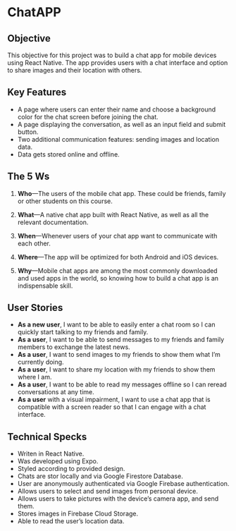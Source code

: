 # ChatAPP

## Objective

This objective for this project was to build a chat app for mobile devices using React Native. The app provides users with a chat interface and option to share images and their location with others.


## Key Features
* A page where users can enter their name and choose a background color for the chat screen before joining the chat.
* A page displaying the conversation, as well as an input field and submit button.
* Two additional communication features: sending images and location data.
* Data gets stored online and offline.

## The 5 Ws
1. __Who__—The users of the mobile chat app. These could be friends, family or other
students on this course.

2. __What__—A native chat app built with React Native, as well as all the relevant
documentation.

3. __When__—Whenever users of your chat app want to communicate with each other.

4. __Where__—The app will be optimized for both Android and iOS devices. 

5. __Why__—Mobile chat apps are among the most commonly downloaded and used apps
in the world, so knowing how to build a chat app is an indispensable skill.

## User Stories

* __As a new user__, I want to be able to easily enter a chat room so I can quickly start talking to my
friends and family.
* __As a user__, I want to be able to send messages to my friends and family members to exchange
the latest news.
* __As a user__, I want to send images to my friends to show them what I’m currently doing.
* __As a user__, I want to share my location with my friends to show them where I am.
* __As a user__, I want to be able to read my messages offline so I can reread conversations at any
time.
* __As a user__ with a visual impairment, I want to use a chat app that is compatible with a screen
reader so that I can engage with a chat interface.

## Technical Specks
* Writen in React Native.
* Was developed using Expo.
* Styled according to provided design.
* Chats are stor locally and via Google Firestore Database.
* User are anonymously authenticated via Google Firebase authentication.
* Allows users to select and send images from personal device.
* Allows users to take pictures with the device’s camera app, and send them.
* Stores images in Firebase Cloud Storage.
* Able to read the user’s location data.